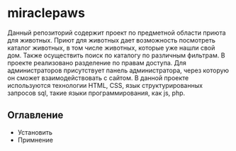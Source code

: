 # miraclepaws
Данный репозиторий содержит проект по предметной области приюта для животных. Приют для животных дает возможность посмотреть каталог животных, в том числе животных, которые уже нашли свой дом. Также осуществить поиск по каталогу по различным фильтрам. В проекте реализовано разделение по правам доступа. Для администраторов присутствует панель администратора, через которую он сможет взаимодействовать с сайтом.
В данной проекте используются технологии HTML, CSS, язык структурированных запросов sql, такие языки программирования, как js, php.
## Оглавление
- Установить
- Примнение
